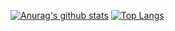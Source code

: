 [![Anurag's github stats](https://github-readme-stats.vercel.app/api?username=deligentfool&theme=great-gatsby&show_icons=true)](https://github.com/anuraghazra/github-readme-stats)
[![Top Langs](https://github-readme-stats.vercel.app/api/top-langs/?username=deligentfool&layout=compact&theme=great-gatsby&show_icons=true)](https://github.com/anuraghazra/github-readme-stats)
